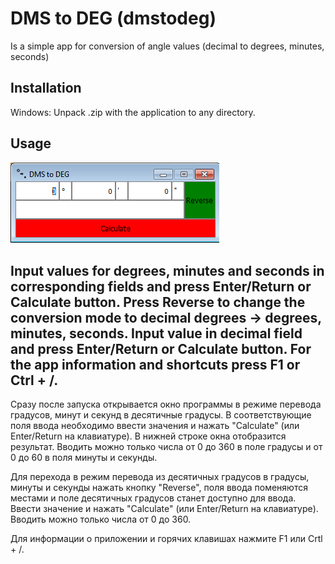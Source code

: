 # DMS to DEG (dmstodeg)

Is a simple app for conversion of angle values (decimal to degrees, minutes,
seconds)


## Installation
Windows: Unpack .zip with the application to any directory.

## Usage
![dmstodeg picture](resources/img/dmstodeg_pic.png)  

Input values for degrees, minutes and seconds in corresponding fields and press
Enter/Return or Calculate button.
Press Reverse to change the conversion mode to decimal degrees -> degrees,
minutes, seconds. Input value in decimal field and press Enter/Return or Calculate button.
For the app information and shortcuts press F1 or Ctrl + /.
---
Сразу после запуска открывается окно программы в режиме перевода градусов, минут
и секунд в десятичные градусы. В соответствующие поля ввода необходимо ввести
значения и нажать "Calculate" (или Enter/Return на клавиатуре). В нижней строке окна отобразится результат. Вводить можно только числа от 0 до 360 в поле градусы и от 0 до 60 в поля минуты и секунды.

Для перехода в режим перевода из десятичных градусов в градусы, минуты и секунды
нажать кнопку "Reverse", поля ввода поменяются местами и поле десятичных
градусов станет доступно для ввода. Ввести значение и нажать "Calculate" (или
Enter/Return на клавиатуре). Вводить можно только числа от 0 до 360.

Для информации о приложении и горячих клавишах нажмите F1 или Crtl + /.
